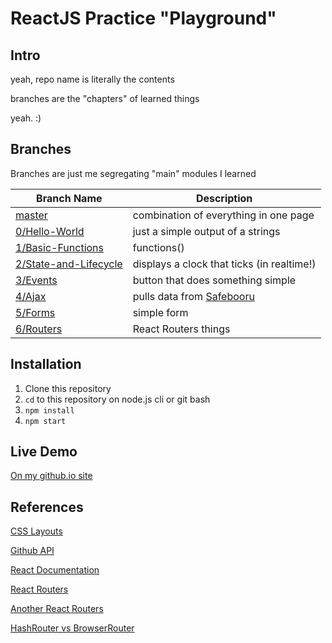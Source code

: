 # ReactJS Practice "Playground"

## Intro

yeah, repo name is literally the contents

branches are the "chapters" of learned things

yeah. :)

## Branches

Branches are just me segregating "main" modules I learned

| Branch Name | Description |
| --- | --- |
| [master][0] | combination of everything in one page |
| [0/Hello-World][1] | just a simple output of a strings |
| [1/Basic-Functions][2] | functions() |
| [2/State-and-Lifecycle][3] | displays a clock that ticks (in realtime!) |
| [3/Events][4] | button that does something simple |
| [4/Ajax][5] | pulls data from [Safebooru][sfbooru] |
| [5/Forms][6] | simple form |
| [6/Routers][7] | React Routers things |

## Installation

1. Clone this repository
2. `cd` to this repository on node.js cli or git bash
3. `npm install`
4. `npm start`

## Live Demo

[On my github.io site](https://glnl.github.io/self-learn-reactjs-concepts/)

## References

[CSS Layouts](https://www.w3schools.com/css/css_website_layout.asp)

[Github API](https://developer.github.com/v3/search/#search-users)

[React Documentation](https://reactjs.org/docs/)

[React Routers](https://reacttraining.com/react-router/web/guides/quick-start)

[Another React Routers](https://flaviocopes.com/react-router/)

[HashRouter vs BrowserRouter](https://stackoverflow.com/questions/51974369/hashrouter-vs-browserrouter)

[sfbooru]: https://safebooru.donmai.us
[0]: https://github.com/glnl/self-learn-reactjs-concepts/tree/master
[1]: https://github.com/glnl/self-learn-reactjs-concepts/tree/0/Hello-World
[2]: https://github.com/glnl/self-learn-reactjs-concepts/tree/1/Basic-Functions
[3]: https://github.com/glnl/self-learn-reactjs-concepts/tree/2/State-and-Lifecycle
[4]: https://github.com/glnl/self-learn-reactjs-concepts/tree/3/Events
[5]: https://github.com/glnl/self-learn-reactjs-concepts/tree/4/Ajax
[6]: https://github.com/glnl/self-learn-reactjs-concepts/tree/5/Forms
[7]: https://github.com/glnl/self-learn-reactjs-concepts/tree/6/Routers
